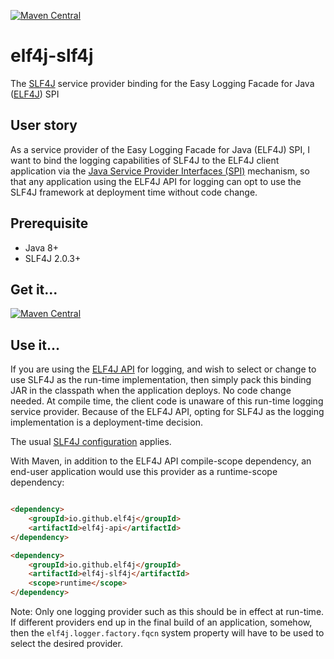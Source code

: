 [![Maven Central](https://img.shields.io/maven-central/v/io.github.elf4j/elf4j-slf4j.svg?label=Maven%20Central)](https://search.maven.org/search?q=g:%22io.github.elf4j%22%20AND%20a:%22elf4j-slf4j%22)

# elf4j-slf4j

The [SLF4J](https://www.slf4j.org/) service provider binding for the Easy Logging Facade for
Java ([ELF4J](https://github.com/elf4j/elf4j-api)) SPI

## User story

As a service provider of the Easy Logging Facade for Java (ELF4J) SPI, I want to bind the logging capabilities of SLF4J
to the ELF4J client application via
the [Java Service Provider Interfaces (SPI)](https://docs.oracle.com/javase/tutorial/sound/SPI-intro.html) mechanism, so
that any application using the ELF4J API for logging can opt to use the SLF4J framework at deployment time without code
change.

## Prerequisite

- Java 8+
- SLF4J 2.0.3+

## Get it...

[![Maven Central](https://img.shields.io/maven-central/v/io.github.elf4j/elf4j-slf4j.svg?label=Maven%20Central)](https://search.maven.org/search?q=g:%22io.github.elf4j%22%20AND%20a:%22elf4j-slf4j%22)

## Use it...

If you are using the [ELF4J API](https://github.com/elf4j/elf4j-api#the-client-api) for logging, and wish to select or
change to use SLF4J as the run-time implementation, then simply pack this binding JAR in the classpath when the
application deploys. No code change needed. At compile time, the client code is unaware of this run-time logging service
provider. Because of the ELF4J API, opting for SLF4J as the logging implementation is a deployment-time decision.

The usual [SLF4J configuration](https://www.slf4j.org/manual.html#swapping) applies.

With Maven, in addition to the ELF4J API compile-scope dependency, an end-user application would use this provider as a
runtime-scope dependency:

```html

<dependency>
    <groupId>io.github.elf4j</groupId>
    <artifactId>elf4j-api</artifactId>
</dependency>

<dependency>
    <groupId>io.github.elf4j</groupId>
    <artifactId>elf4j-slf4j</artifactId>
    <scope>runtime</scope>
</dependency>
```

Note: Only one logging provider such as this should be in effect at run-time. If different providers end up in the final 
build of an application, somehow, then the `elf4j.logger.factory.fqcn` system property will have to be used to select the 
desired provider.
